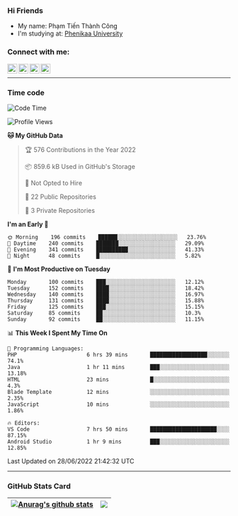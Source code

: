 ### Hi Friends

- My name: Phạm Tiến Thành Công
- I'm studying at: [Phenikaa University]


### Connect with me:
[<img align="left" alt="PhamTienThanhCong | Facebook" width="22px" src="https://upload.wikimedia.org/wikipedia/commons/thumb/1/16/Facebook-icon-1.png/640px-Facebook-icon-1.png" />][facebook]
[<img align="left" alt="PhamTienThanhCong | Zalo" width="22px" src="https://www.anphatpc.com.vn/template/anphat_2020v2/images/icon-zalo.jpg" />][zalo]
[<img align="left" alt="PhamTienThanhCong | LinkedIn" width="22px" src="https://cdn3.iconfinder.com/data/icons/inficons/512/linkedin.png" />][linkedin]
[<img align="left" alt="PhamTienThanhCong | tiktok" width="22px" src="https://cdn.worldvectorlogo.com/logos/tiktok-logo.svg" />][tiktok]

<br />

---

### Time code

<!--START_SECTION:waka-->
![Code Time](http://img.shields.io/badge/Code%20Time-454%20hrs%2058%20mins-blue)

![Profile Views](http://img.shields.io/badge/Profile%20Views-4-blue)

**🐱 My GitHub Data** 

> 🏆 576 Contributions in the Year 2022
 > 
> 📦 859.6 kB Used in GitHub's Storage 
 > 
> 🚫 Not Opted to Hire
 > 
> 📜 22 Public Repositories 
 > 
> 🔑 3 Private Repositories  
 > 
**I'm an Early 🐤** 

```text
🌞 Morning    196 commits    ██████░░░░░░░░░░░░░░░░░░░   23.76% 
🌆 Daytime    240 commits    ███████░░░░░░░░░░░░░░░░░░   29.09% 
🌃 Evening    341 commits    ██████████░░░░░░░░░░░░░░░   41.33% 
🌙 Night      48 commits     █░░░░░░░░░░░░░░░░░░░░░░░░   5.82%

```
📅 **I'm Most Productive on Tuesday** 

```text
Monday       100 commits    ███░░░░░░░░░░░░░░░░░░░░░░   12.12% 
Tuesday      152 commits    ████░░░░░░░░░░░░░░░░░░░░░   18.42% 
Wednesday    140 commits    ████░░░░░░░░░░░░░░░░░░░░░   16.97% 
Thursday     131 commits    ████░░░░░░░░░░░░░░░░░░░░░   15.88% 
Friday       125 commits    ███░░░░░░░░░░░░░░░░░░░░░░   15.15% 
Saturday     85 commits     ██░░░░░░░░░░░░░░░░░░░░░░░   10.3% 
Sunday       92 commits     ██░░░░░░░░░░░░░░░░░░░░░░░   11.15%

```


📊 **This Week I Spent My Time On** 

```text
💬 Programming Languages: 
PHP                      6 hrs 39 mins       ██████████████████░░░░░░░   74.1% 
Java                     1 hr 11 mins        ███░░░░░░░░░░░░░░░░░░░░░░   13.18% 
HTML                     23 mins             █░░░░░░░░░░░░░░░░░░░░░░░░   4.3% 
Blade Template           12 mins             ░░░░░░░░░░░░░░░░░░░░░░░░░   2.35% 
JavaScript               10 mins             ░░░░░░░░░░░░░░░░░░░░░░░░░   1.86%

🔥 Editors: 
VS Code                  7 hrs 50 mins       █████████████████████░░░░   87.15% 
Android Studio           1 hr 9 mins         ███░░░░░░░░░░░░░░░░░░░░░░   12.85%

```


 Last Updated on 28/06/2022 21:42:32 UTC
<!--END_SECTION:waka-->

---

### GitHub Stats Card

| <a href="https://github.com/phamtienthanhcong"><img align="center" src="https://github-readme-stats.vercel.app/api?username=PhamTienThanhCong&show_icons=true&include_all_commits=true&theme=buefy&hide_border=true&theme=ocean_dark" alt="Anurag's github stats" /></a> | <a href="https://github.com/phamtienthanhcong"><img align="center" src="https://github-readme-stats.vercel.app/api/top-langs/?username=PhamTienThanhCong&layout=compact&theme=buefy&hide_border=true&theme=ocean_dark" /></a> |
| ------------- | ------------- |

[Phenikaa University]: https://phenikaa-uni.edu.vn/vi
[facebook]: https://www.facebook.com/phamtienthanhcong
[linkedin]: https://linkedin.com/in/phamtienthanhcong
[zalo]: https://zalo.me/0396396332
[tiktok]: https://www.tiktok.com/@phamtienthanhcong
[web]: https://github.com/PhamTienThanhCong/web_dev
[min project]: https://github.com/PhamTienThanhCong/Project-Of-Web
[c and cpp]: https://github.com/PhamTienThanhCong/Code_C_and_Cpro
[python]: https://github.com/PhamTienThanhCong/Python_beginer
